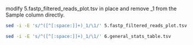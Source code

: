 modify 5.fastp_filtered_reads_plot.tsv in place and remove _1 from the Sample column directly.
```bash
sed -i -E 's/^([^[:space:]]+)_1/\1/' 5.fastp_filtered_reads_plot.tsv
```

```bash
sed -i -E 's/^([^[:space:]]+)_1/\1/' 6.general_stats_table.tsv
```
